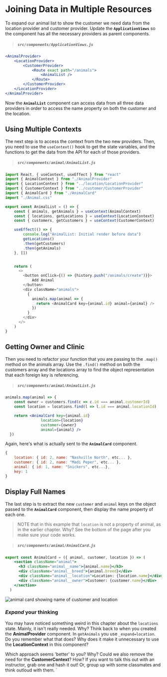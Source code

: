 # Joining Data in Multiple Resources

To expand our animal list to show the customer we need data from the location provider and customer provider. Update the **`ApplicationViews`** so the component has all the necessary providers as parent components.

> ##### `src/components/ApplicationViews.js`

```jsx
<AnimalProvider>
    <LocationProvider>
        <CustomerProvider>
            <Route exact path="/animals">
                <AnimalList />
            </Route>
        </CustomerProvider>
    </LocationProvider>
</AnimalProvider>
```

Now the **`AnimalList`** component can access data from all three data providers in order to access the name property on both the customer and the location.

## Using Multiple Contexts

The next step is to access the context from the two new providers. Then, you need to use the `useContext()` hook to get the state variables, and the functions to get the data from the API for each of those providers.

> ##### `src/components/animal/AnimalList.js`

```js
import React, { useContext, useEffect } from "react"
import { AnimalContext } from "./AnimalProvider"
import { LocationContext } from "../location/LocationProvider"
import { CustomerContext } from "../customer/CustomerProvider"
import { AnimalCard } from "./AnimalCard"
import "./Animal.css"

export const AnimalList = () => {
    const { animals, getAnimals } = useContext(AnimalContext)
    const { locations, getLocations } = useContext(LocationContext)
    const { customers, getCustomers } = useContext(CustomerContext)

    useEffect(() => {
        console.log("AnimalList: Initial render before data")
        getLocations()
        .then(getCustomers)
        .then(getAnimals)
    }, [])


    return (
      <>
        <button onClick={() => {history.push("/animals/create")}}>
            Add Animal
        </button>
        <div className="animals">
          {
            animals.map(animal => {
              return <AnimalCard key={animal.id} animal={animal} />
            })
          }
        </div>
      </>
    )
}
```

## Getting Owner and Clinic

Then you need to refactor your function that you are passing to the `.map()` method on the animals array. Use the `.find()` method on both the customers array and the locations array to find the object representation that each foreign key is referencing.

> ##### `src/components/animal/AnimalList.js`

```jsx
animals.map(animal => {
    const owner = customers.find(c => c.id === animal.customerId)
    const location = locations.find(l => l.id === animal.locationId)

    return <AnimalCard key={animal.id}
                location={location}
                customer={owner}
                animal={animal} />
  })
```

Again, here's what is actually sent to the **`AnimalCard`** component.

```js
{
    location: { id: 2, name: "Nashville North", etc... },
    customer: { id: 2, name: "Madi Peper", etc... },
    animal: { id: 1, name: "Snickers", etc...},
    key: 1
}
```

## Display Full Names

The last step is to extract the new `customer` and `animal` keys on the object passed to the **`AnimalCard`** component, then display the name property of each one. 
> NOTE that in this example that `location` is not a property of animal, as in the earlier chapter. Why? See the bottom of the page after you make sure your code works.

> ##### `src/components/animal/AnimalCard.js`

```jsx
export const AnimalCard = ({ animal, customer, location }) => (
    <section className="animal">
      <h3 className="animal__name">{animal.name}</h3>
      <div className="animal__breed">{animal.breed}</div>
      <div className="animal__location">Location: {location.name}</div>
      <div className="animal__owner">Customer: {customer.name}</div>
    </section>
  )
```  
![animal card showing name of customer and location](./images/animals-after-join.png)

### _Expand_ your thinking
You may have noticed something weird in this chapter about the `locations` state. Mainly, it isn't really needed. Why? Think back to when you created the **AnimalProvider** component. In `getAnimals` you use `_expand=location`. Do you remember what that does? Why does it make it unnecessary to use the **LocationContext** in this component? 

Which approach seems 'better' to you? Why? Could we also remove the need for the **CustomerContext**? How? If you want to talk this out with an instructor, grab one and hash it out! Or, group up with some classmates and think outloud with them.
`
